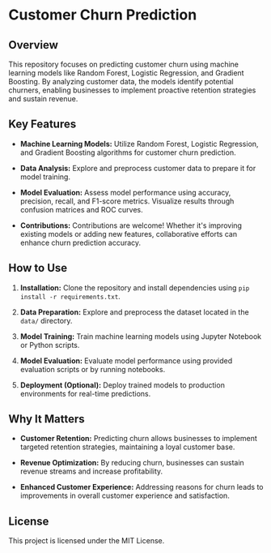 Customer Churn Prediction
=========================

Overview
--------

This repository focuses on predicting customer churn using machine learning models like Random Forest, Logistic Regression, and Gradient Boosting. By analyzing customer data, the models identify potential churners, enabling businesses to implement proactive retention strategies and sustain revenue.

Key Features
------------

*   **Machine Learning Models:** Utilize Random Forest, Logistic Regression, and Gradient Boosting algorithms for customer churn prediction.
    
*   **Data Analysis:** Explore and preprocess customer data to prepare it for model training.
    
*   **Model Evaluation:** Assess model performance using accuracy, precision, recall, and F1-score metrics. Visualize results through confusion matrices and ROC curves.
    
*   **Contributions:** Contributions are welcome! Whether it's improving existing models or adding new features, collaborative efforts can enhance churn prediction accuracy.
    

How to Use
----------

1.  **Installation:** Clone the repository and install dependencies using `pip install -r requirements.txt`.
    
2.  **Data Preparation:** Explore and preprocess the dataset located in the `data/` directory.
    
3.  **Model Training:** Train machine learning models using Jupyter Notebook or Python scripts.
    
4.  **Model Evaluation:** Evaluate model performance using provided evaluation scripts or by running notebooks.
    
5.  **Deployment (Optional):** Deploy trained models to production environments for real-time predictions.
    

Why It Matters
--------------

*   **Customer Retention:** Predicting churn allows businesses to implement targeted retention strategies, maintaining a loyal customer base.
    
*   **Revenue Optimization:** By reducing churn, businesses can sustain revenue streams and increase profitability.
    
*   **Enhanced Customer Experience:** Addressing reasons for churn leads to improvements in overall customer experience and satisfaction.
    

License
-------

This project is licensed under the MIT License.

